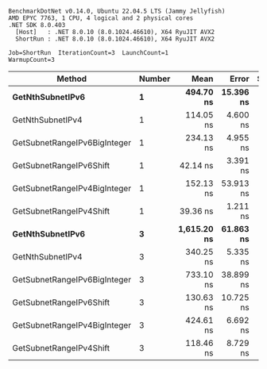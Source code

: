 ```

BenchmarkDotNet v0.14.0, Ubuntu 22.04.5 LTS (Jammy Jellyfish)
AMD EPYC 7763, 1 CPU, 4 logical and 2 physical cores
.NET SDK 8.0.403
  [Host]   : .NET 8.0.10 (8.0.1024.46610), X64 RyuJIT AVX2
  ShortRun : .NET 8.0.10 (8.0.1024.46610), X64 RyuJIT AVX2

Job=ShortRun  IterationCount=3  LaunchCount=1  
WarmupCount=3  

```
| Method                       | Number | Mean        | Error     | StdDev   | Min         | Max         | Gen0   | Allocated |
|----------------------------- |------- |------------:|----------:|---------:|------------:|------------:|-------:|----------:|
| **GetNthSubnetIPv6**             | **1**      |   **494.70 ns** | **15.396 ns** | **0.844 ns** |   **494.15 ns** |   **495.67 ns** | **0.0076** |     **696 B** |
| GetNthSubnetIPv4             | 1      |   114.05 ns |  4.600 ns | 0.252 ns |   113.85 ns |   114.33 ns | 0.0019 |     160 B |
| GetSubnetRangeIPv6BigInteger | 1      |   234.13 ns |  4.955 ns | 0.272 ns |   233.89 ns |   234.42 ns | 0.0050 |     432 B |
| GetSubnetRangeIPv6Shift      | 1      |    42.14 ns |  3.391 ns | 0.186 ns |    41.93 ns |    42.27 ns | 0.0019 |     160 B |
| GetSubnetRangeIPv4BigInteger | 1      |   152.13 ns | 53.913 ns | 2.955 ns |   149.99 ns |   155.50 ns | 0.0024 |     208 B |
| GetSubnetRangeIPv4Shift      | 1      |    39.36 ns |  1.211 ns | 0.066 ns |    39.28 ns |    39.41 ns | 0.0021 |     176 B |
| **GetNthSubnetIPv6**             | **3**      | **1,615.20 ns** | **61.863 ns** | **3.391 ns** | **1,611.73 ns** | **1,618.51 ns** | **0.0248** |    **2168 B** |
| GetNthSubnetIPv4             | 3      |   340.25 ns |  5.335 ns | 0.292 ns |   339.92 ns |   340.46 ns | 0.0057 |     480 B |
| GetSubnetRangeIPv6BigInteger | 3      |   733.10 ns | 38.899 ns | 2.132 ns |   731.43 ns |   735.50 ns | 0.0153 |    1296 B |
| GetSubnetRangeIPv6Shift      | 3      |   130.63 ns | 10.725 ns | 0.588 ns |   130.00 ns |   131.17 ns | 0.0057 |     480 B |
| GetSubnetRangeIPv4BigInteger | 3      |   424.61 ns |  6.692 ns | 0.367 ns |   424.33 ns |   425.02 ns | 0.0072 |     624 B |
| GetSubnetRangeIPv4Shift      | 3      |   118.46 ns |  8.729 ns | 0.478 ns |   117.91 ns |   118.80 ns | 0.0062 |     528 B |
